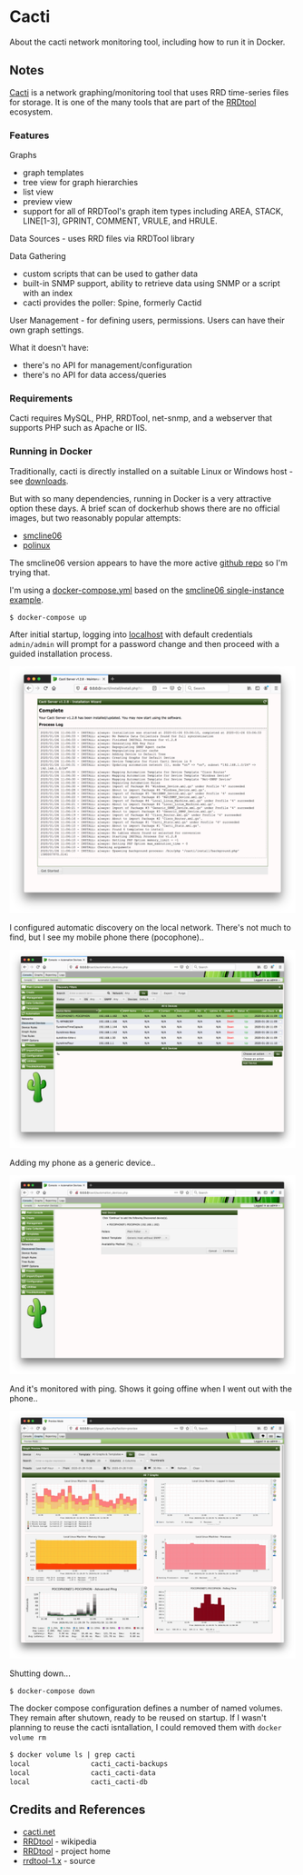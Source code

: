 # Cacti

About the cacti network monitoring tool, including how to run it in Docker.

## Notes

[Cacti](https://www.cacti.net/) is a network graphing/monitoring tool that uses RRD time-series files for storage.
It is one of the many tools that are part of the [RRDtool](https://en.wikipedia.org/wiki/RRDtool) ecosystem.

### Features

Graphs

* graph templates
* tree view for graph hierarchies
* list view
* preview view
* support for all of RRDTool's graph item types including AREA, STACK, LINE[1-3], GPRINT, COMMENT, VRULE, and HRULE.

Data Sources - uses RRD files via RRDTool library

Data Gathering

* custom scripts that can be used to gather data
* built-in SNMP support, ability to retrieve data using SNMP or a script with an index
* cacti provides the poller: Spine, formerly Cactid

User Management - for defining users, permissions. Users can have their own graph settings.

What it doesn't have:

* there's no API for management/configuration
* there's no API for data access/queries


### Requirements

Cacti requires MySQL, PHP, RRDTool, net-snmp, and a webserver that supports PHP such as Apache or IIS.

### Running in Docker

Traditionally, cacti is directly installed on a suitable Linux or Windows host - see [downloads](https://www.cacti.net/download_cacti.php).

But with so many dependencies, running in Docker is a very attractive option these days. A brief scan of dockerhub
shows there are no official images, but two reasonably popular attempts:

* [smcline06](https://hub.docker.com/r/smcline06/cacti)
* [polinux](https://hub.docker.com/r/polinux/cacti)

The smcline06 version appears to have the more active [github repo](https://github.com/scline/docker-cacti) so I'm trying that.

I'm using a [docker-compose.yml](./docker-compose.yml?raw=true) based on the [smcline06 single-instance example](https://github.com/scline/docker-cacti/tree/master/docker-compose).

```
$ docker-compose up
```

After initial startup, logging into [localhost](http://0.0.0.0) with default credentials `admin/admin` will prompt for a password change
and then proceed with a guided installation process.

![install_success](./assets/install_success.png?raw=true)

I configured automatic discovery on the local network. There's not much to find, but I see my mobile phone there (pocophone)..

![discovery](./assets/discovery.png?raw=true)

Adding my phone as a generic device..

![add_generic_device](./assets/add_generic_device.png?raw=true)

And it's monitored with ping. Shows it going offine when I went out with the phone..

![graphs](./assets/graphs.png?raw=true)


Shutting down...

```
$ docker-compose down
```

The docker compose configuration defines a number of named volumes.
They remain after shutown, ready to be reused on startup.
If I wasn't planning to reuse the cacti isntallation, I could removed them with `docker volume rm`

```
$ docker volume ls | grep cacti
local               cacti_cacti-backups
local               cacti_cacti-data
local               cacti_cacti-db
```

## Credits and References

* [cacti.net](https://www.cacti.net/)
* [RRDtool](https://en.wikipedia.org/wiki/RRDtool) - wikipedia
* [RRDtool](https://oss.oetiker.ch/rrdtool/) - project home
* [rrdtool-1.x](https://github.com/oetiker/rrdtool-1.x) - source
